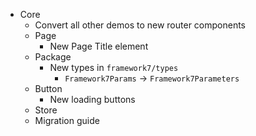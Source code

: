 - Core
  - Convert all other demos to new router components
  - Page
    - New Page Title element
  - Package
    - New types in `framework7/types`
      - `Framework7Params` -> `Framework7Parameters`
  - Button
    - New loading buttons
  - Store
  - Migration guide
